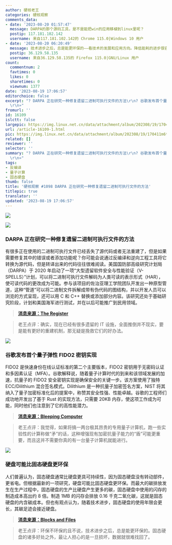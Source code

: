 ```yaml
---
author: 硬核老王
categories: 硬核观察
comments_data:
- date: '2023-08-20 01:57:47'
  message: DARPA的那个源码工具，是不是能把win的应用移植到linux里呢？
  postip: 117.181.102.142
  username: 来自117.181.102.142的 Chrome 115.0|Windows 10 用户
- date: '2023-08-20 06:20:49'
  message: 技术进步之后，总是能更环保的——看技术的发展和应用方向。降低能耗的进步很容易被本来没有用的功能成全民标配给抵销，比如二维码被滥用于全民常态核酸阴性证明通行证，就浪费了巨量能源。
  postip: 36.129.58.135
  username: 来自36.129.58.135的 Firefox 115.0|GNU/Linux 用户
count:
  commentnum: 2
  favtimes: 0
  likes: 0
  sharetimes: 0
  viewnum: 1377
date: '2023-08-19 17:06:57'
editorchoice: false
excerpt: "? DARPA 正在研究一种修复遗留二进制可执行文件的方法\r\n? 谷歌发布首个量子弹性 FIDO2 密钥实现\r\n? 硬盘可能比固态硬盘更环保\r\n»
  \r\n»"
fromurl: ''
id: 16109
islctt: false
largepic: https://img.linux.net.cn/data/attachment/album/202308/19/170411m6tif4mmkbmkzmdm.jpg
url: /article-16109-1.html
pic: https://img.linux.net.cn/data/attachment/album/202308/19/170411m6tif4mmkbmkzmdm.jpg.thumb.jpg
related: []
reviewer: ''
selector: ''
summary: "? DARPA 正在研究一种修复遗留二进制可执行文件的方法\r\n? 谷歌发布首个量子弹性 FIDO2 密钥实现\r\n? 硬盘可能比固态硬盘更环保\r\n»
  \r\n»"
tags:
- 反编译
- 量子计算
- 固态硬盘
thumb: false
title: '硬核观察 #1098 DARPA 正在研究一种修复遗留二进制可执行文件的方法'
titlepic: true
translator: ''
updated: '2023-08-19 17:06:57'
---
```


![](https://img.linux.net.cn/data/attachment/album/202308/19/170411m6tif4mmkbmkzmdm.jpg)


![](https://img.linux.net.cn/data/attachment/album/202308/19/170423bryttn80ttvbv4ap.jpg)


### DARPA 正在研究一种修复遗留二进制可执行文件的方法


有很多正在使用的二进制可执行文件已经丢失了源代码或者无法重建了，但是如果需要修复其中的错误或者添加功能呢？你可能会说通过反编译和逆向工程工具将它转换为源代码，但是转译出来的代码往往很难阅读。美国国防部高级研究计划局（DARPA）于 2020 年启动了一项“大型遗留软件安全与性能验证（V-SPELLS）”计划，可以将二进制可执行文件解码为人类可读的表示形式（HAR），使可读代码的更改成为可能。参与该项目的佐治亚理工学院团队开发出一种原型管道，这种“管道”可以将二进制文件拆解成带有伪代码的图结构，并以开发人员可以浏览的方式呈现，还可以用 C 和 C++ 替换或添加部分内容。该研究还处于基础研究阶段，计划和美国海军进行测试，并在以后可能推广到民用领域。



> 
> **[消息来源：The Register](https://www.theregister.com/2023/08/18/darpa_legacy_binary_patching/)**
> 
> 
> 



> 
> 老王点评：确实，现在已经有很多遗留的 IT 设施，全面推倒并不现实，要是能有更好的重建机制，那无疑是挽救它们的好办法。
> 
> 
> 


![](https://img.linux.net.cn/data/attachment/album/202308/19/170444a83uqtq3nq0tq8uq.jpg)


### 谷歌发布首个量子弹性 FIDO2 密钥实现


FIDO2 是快速身份在线认证标准的第二个主要版本，FIDO2 密钥用于无密码认证和多因素认证（MFA）。谷歌解释说，随着量子计算时代的到来和该领域发展的加速，抗量子的 FIDO2 安全密钥实现是确保安全的关键一步。该方案使用了独特 ECC/Dilithium 混合签名模式。Dilithium 是一种抗量子加密签名方案，NIST 将其纳入了量子加密标准化后的提案中，称赞其安全性强、性能卓越。谷歌的工程师们成功地开发出了基于 Rust 的实现方法，只需要 20KB 内存，使这项工作成为可能，同时他们也注意到了它的高性能潜力。



> 
> **[消息来源：Bleeping Computer](https://www.bleepingcomputer.com/news/security/google-released-first-quantum-resilient-fido2-key-implementation/)**
> 
> 
> 



> 
> 老王点评：我觉得，如果将搞一两台极其昂贵的专用量子计算机，跑一些实验性的计算称做“矛”的话，这种增强现有加密抗量子能力的“盾”可能更重要，而且这并不需要你真的有一台量子计算机就能进行。
> 
> 
> 


![](https://img.linux.net.cn/data/attachment/album/202308/19/170607ehnq3j2qy3nipqjh.jpg)


### 硬盘可能比固态硬盘更环保


人们普遍认为，固态硬盘通常比硬盘更具可持续性，因为固态硬盘没有转动部件，更省电。但根据最新的一项研究，硬盘可能比固态硬盘更环保。而最大的碳排放发生在生产过程中，固态硬盘的生产比硬盘产生更多的碳，固态硬盘中使用的闪存的制造成本高出约 8 倍。制造 1MB 的闪存会排放 0.16 千克二氧化碳，这就是固态硬盘的内含碳成本。但也有观点认为，随着技术进步，固态硬盘的使用年限会更长，其碳足迹会接近硬盘。



> 
> **[消息来源：Blocks and Files](https://blocksandfiles.com/2023/08/18/hdds-may-be-greener-than-ssds/)**
> 
> 
> 



> 
> 老王点评：环保不环保的且不说，技术进步之后，总是能更环保的。固态硬盘的诸多好处之外，最让人担心的是一旦损坏，数据就很难找回了。
> 
> 
>